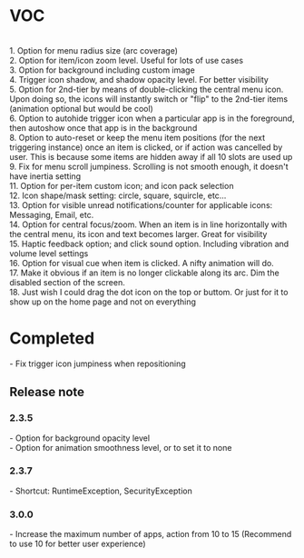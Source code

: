<h1>VOC</h1>
<br>1. Option for menu radius size (arc coverage)
<br>2. Option for item/icon zoom level. Useful for lots of use cases  
<br>3. Option for background including custom image  
<br>4. Trigger icon shadow, and shadow opacity level. For better visibility  
<br>5. Option for 2nd-tier by means of double-clicking the central menu icon. Upon doing so, the icons will instantly switch or "flip" to the 2nd-tier items (animation optional but would be cool)  
<br>6. Option to autohide trigger icon when a particular app is in the foreground, then autoshow once that app is in the background  
<br>8. Option to auto-reset or keep the menu item positions (for the next triggering instance) 
once an item is clicked, or if action was cancelled by user. This is because some items are hidden away if all 10 slots are used up  
<br>9. Fix for menu scroll jumpiness. Scrolling is not  smooth enough, it doesn't have inertia setting  
<br>11. Option for per-item custom icon; and icon pack selection  
<br>12. Icon shape/mask setting: circle, square, squircle, etc...  
<br>13. Option for visible unread notifications/counter for applicable icons: Messaging, Email, etc.  
<br>14. Option for central focus/zoom. When an item is in line horizontally with the central menu, its icon and text becomes larger. Great for visibility  
<br>15. Haptic feedback option; and click sound option. Including vibration and volume level settings  
<br>16. Option for visual cue when item is clicked. A nifty animation will do.  
<br>17. Make it obvious if an item is no longer clickable along its arc. Dim the disabled section of the screen.   
<br>18. Just wish I could drag the dot icon on the top or buttom. Or just for it to show up on the home page and not on everything

<h1>Completed</h1>
- Fix trigger icon jumpiness when repositioning  

<h2>Release note</h2>
<h3>2.3.5</h3>
- Option for background opacity level
<br>- Option for animation smoothness level, or to set it to none 
<h3>2.3.7</h3>
- Shortcut: RuntimeException, SecurityException
<h3>3.0.0</h3>
- Increase the maximum number of apps, action from 10 to 15 (Recommend to use 10 for better user experience)
